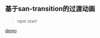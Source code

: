 ## 基于san-transition的过渡动画
> npm start

[demo](https://volankey.github.io/SAN-LEARN/transition)






